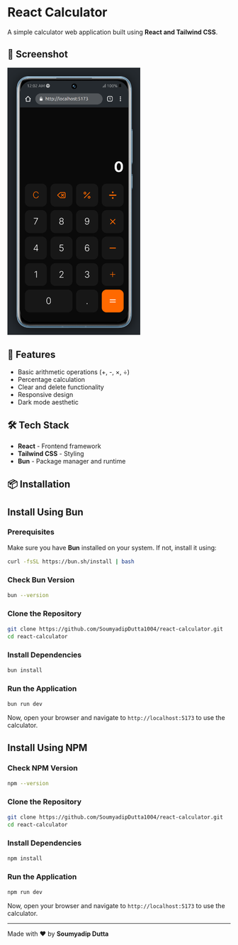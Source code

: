 # React Calculator

A simple calculator web application built using **React and Tailwind CSS**.


## 📸 Screenshot
[<img src="src/assets/CalculatorUi.png" alt="Calculator UI" width="300"/>]()

## 🚀 Features
- Basic arithmetic operations (+, -, ×, ÷)
- Percentage calculation
- Clear and delete functionality
- Responsive design
- Dark mode aesthetic

## 🛠️ Tech Stack
- **React** - Frontend framework
- **Tailwind CSS** - Styling
- **Bun** - Package manager and runtime

## 📦 Installation

## Install Using Bun

### Prerequisites
Make sure you have **Bun** installed on your system. If not, install it using:
```sh
curl -fsSL https://bun.sh/install | bash
```

### Check Bun Version
```sh
bun --version
```

### Clone the Repository
```sh
git clone https://github.com/SoumyadipDutta1004/react-calculator.git
cd react-calculator
```

### Install Dependencies
```sh
bun install
```

### Run the Application
```sh
bun run dev
```

Now, open your browser and navigate to `http://localhost:5173` to use the calculator.

## Install Using NPM

### Check NPM Version
```sh
npm --version
```

### Clone the Repository
```sh
git clone https://github.com/SoumyadipDutta1004/react-calculator.git
cd react-calculator
```

### Install Dependencies
```sh
npm install
```

### Run the Application
```sh
npm run dev
```

Now, open your browser and navigate to `http://localhost:5173` to use the calculator.

---
Made with ❤️ by **Soumyadip Dutta**

